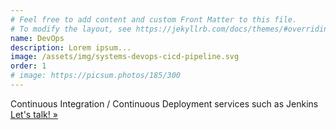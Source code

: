 ```yaml
---
# Feel free to add content and custom Front Matter to this file.
# To modify the layout, see https://jekyllrb.com/docs/themes/#overriding-theme-defaults
name: DevOps
description: Lorem ipsum...
image: /assets/img/systems-devops-cicd-pipeline.svg
order: 1
# image: https://picsum.photos/185/300
---
```

Continuous Integration / Continuous Deployment services such as Jenkins
<a class="" href="/contact-kyle">Let's talk! &raquo;</a>
